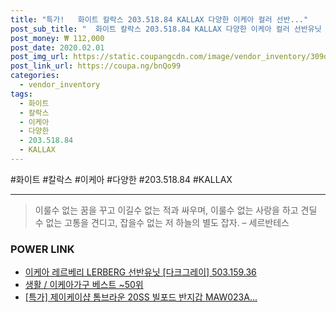 ```yaml
--- 
title: "특가!   화이트 칼락스 203.518.84 KALLAX 다양한 이케아 컬러 선반..." 
post_sub_title: "  화이트 칼락스 203.518.84 KALLAX 다양한 이케아 컬러 선반유닛 77x147cm" 
post_money: ₩ 112,000 
post_date: 2020.02.01 
post_img_url: https://static.coupangcdn.com/image/vendor_inventory/309d/46f1b3a7acc160f3d35d6331f0d0ac216f7484ac69b12a3ce1ce38ea7b0b.jpg 
post_link_url: https://coupa.ng/bnQo99 
categories: 
  - vendor_inventory 
tags: 
  - 화이트 
  - 칼락스 
  - 이케아 
  - 다양한 
  - 203.518.84 
  - KALLAX 
--- 
```

  #화이트 #칼락스 #이케아 #다양한 #203.518.84 #KALLAX 
<hr> 

> 이룰수 없는 꿈을 꾸고 이길수 없는 적과 싸우며, 이룰수 없는 사랑을 하고 견딜 수 없는 고통을 견디고, 잡을수 없는 저 하늘의 별도 잡자. – 세르반테스 


### POWER LINK

* <a href="https://blog.naver.com/fasyy4321/221792433267" target="_blank">이케아 레르베리 LERBERG 선반유닛 [다크그레이] 503.159.36</a>
* <a href="https://blog.naver.com/santokki14/221783688160" target="_blank">생활 / 이케아가구 베스트 ~50위</a>
* <a href="https://blog.naver.com/sakai111/221786054460" target="_blank">[특가] 제이케이샵 톰브라운 20SS 빌포드 반지갑 MAW023A...</a>
